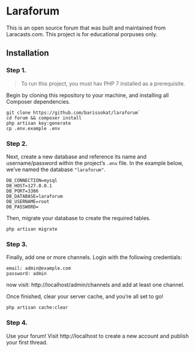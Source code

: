 # Laraforum

This is an open source forum that was built and maintained from Laracasts.com. This project is for educational porpuses only.

## Installation

### Step 1.
> To run this project, you must hav PHP 7 installed as a prerequisite.

Begin by cloning this repository to your machine, and installing all Composer dependencies.

 	git clone https://github.com/barissokat/laraforum`
    cd forum && composer install
    php artisan key:generate
    cp .env.example .env

### Step 2.
Next, create a new database and reference its name and username/password within the project’s `.env` file. In the example below, we’ve named the database `"laraforum"`.

    DB_CONNECTION=mysql
    DB_HOST=127.0.0.1
    DB_PORT=3306
    DB_DATABASE=laraforum
    DB_USERNAME=root
    DB_PASSWORD=

Then, migrate your database to create the required tables.

    php artisan migrate


### Step 3.
Finally, add one or more channels. Login with the following credentials:

```
email: admin@example.com
password: admin
```

now visit: http://localhost/admin/channels and add at least one channel.

Once finished, clear your server cache, and you’re all set to go!

    php artisan cache:clear

### Step 4.
Use your forum! Visit http://localhost to create a new account and publish your first thread.

